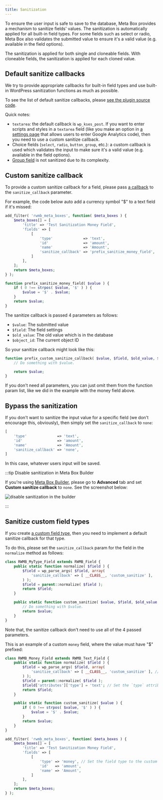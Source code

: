 ```yaml
---
title: Sanitization
---
```


To ensure the user input is safe to save to the database, Meta Box provides a mechanism to sanitize fields' values. The sanitization is automatically applied for all built-in field types. For some fields such as select or radio, Meta Box also validates the submitted value to ensure it's a valid value (e.g. available in the field options).

The sanitization is applied for both single and cloneable fields. With cloneable fields, the sanitization is applied for each cloned value.

## Default sanitize callbacks

We try to provide appropriate callbacks for built-in field types and use built-in WordPress sanitization functions as much as possible.

To see the list of default sanitize callbacks, please [see the plugin source code](https://github.com/wpmetabox/meta-box/blob/master/inc/sanitizer.php#L50).

Quick notes:

- `textarea`: the default callback is `wp_kses_post`. If you want to enter scripts and styles in a `textarea` field (like you make an option in [a settings page](/extensions/mb-settings-page/) that allows users to enter Google Analytics code), then you need to use a custom sanitize callback.
- Choice fields (`select`, `radio`, `button_group`, etc.): a custom callback is used which validates the input to make sure it's a valid value (e.g. available in the field options).
- [Group field](/extensions/meta-box-group/) is not sanitized due to its complexity.

## Custom sanitize callback

To provide a custom sanitize callback for a field, please pass [a callback](https://secure.php.net/manual/en/language.types.callable.php) to the `sanitize_callback` parameter.

For example, the code below auto add a currency symbol "$" to a text field if it's missed:

```php
add_filter( 'rwmb_meta_boxes', function( $meta_boxes ) {
    $meta_boxes[] = [
        'title' => 'Test Sanitization Money Field',
        'fields' => [
            [
                'type'              => 'text',
                'id'                => 'amount',
                'name'              => 'Amount',
                'sanitize_callback' => 'prefix_sanitize_money_field',
            ]
        ],
    ];
    return $meta_boxes;
} );

function prefix_sanitize_money_field( $value ) {
    if ( 0 !== strpos( $value, '$' ) ) {
        $value = '$' . $value;
    }
    return $value;
}
```

The sanitize callback is passed 4 parameters as follows:

- `$value`: The submitted value
- `$field`: The field settings
- `$old_value`: The old value which is in the database
- `$object_id`: The current object ID

So your sanitize callback might look like this:

```php
function prefix_custom_sanitize_callback( $value, $field, $old_value, $object_id ) {
    // Do something with $value.

    return $value;
}
```

If you don't need all parameters, you can just omit them from the function param list, like we did in the example with the money field above.

## Bypass the sanitization

If you don't want to sanitize the input value for a specific field (we don't encourage this, obviously), then simply set the `sanitize_callback` to `none`:

```php
[
    'type'              => 'text',
    'id'                => 'amount',
    'name'              => 'Amount',
    'sanitize_callback' => 'none',
]
```

In this case, whatever users input will be saved.

:::tip Disable sanitization in Meta Box Builder

If you're using [Meta Box Builder](/extensions/meta-box-builder/), please go to **Advanced** tab and set **Custom sanitize callback** to `none`. See the screenshot below:

![disable sanitization in the builder](https://i.imgur.com/hqzOpTt.png)

:::

## Sanitize custom field types

If you create [a custom field type](/custom-field-type/), then you need to implement a default sanitize callback for that type.

To do this, please set the `sanitize_callback` param for the field in the `normalize` method as follows:

```php
class RWMB_MyType_Field extends RWMB_Field {
    public static function normalize( $field ) {
        $field = wp_parse_args( $field, array(
            'sanitize_callback' => [ __CLASS__, 'custom_sanitize' ],
        ) );
        $field = parent::normalize( $field );
        return $field;
    }

    public static function custom_sanitize( $value, $field, $old_value, $object_id ) {
        // Do something with $value.
        return $value;
    }
}
```

Note that, the sanitize callback don't need to use all of the 4 passed parameters.

This is an example of a custom `money` field, where the value must have "$" prefixed:

```php
class RWMB_Money_Field extends RWMB_Text_Field {
    public static function normalize( $field ) {
        $field = wp_parse_args( $field, array(
            'sanitize_callback' => [ __CLASS__, 'custom_sanitize' ], // Specify a custom sanitize callback.
        ) );
        $field = parent::normalize( $field );
        $field['attributes']['type'] = 'text'; // Set the `type` attribute to `text` to let users enter the data.
        return $field;
    }

    public static function custom_sanitize( $value ) {
        if ( 0 !== strpos( $value, '$' ) ) {
            $value = '$' . $value;
        }
        return $value;
    }
}

add_filter( 'rwmb_meta_boxes', function( $meta_boxes ) {
    $meta_boxes[] = [
        'title' => 'Test Sanitization Money Field',
        'fields' => [
            [
                'type' => 'money', // Set the field type to the custom 'money' type.
                'id'   => 'amount',
                'name' => 'Amount',
            ]
        ],
    ];
    return $meta_boxes;
} );
```
